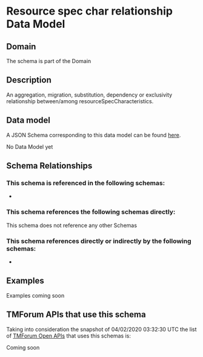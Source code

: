 # Resource spec char relationship Data Model

## Domain

The  schema is part of the  Domain

## Description

An aggregation, migration, substitution, dependency or exclusivity relationship between/among resourceSpecCharacteristics.

## Data model

A JSON Schema corresponding to this data model can be found
[here](https://github.com/tmforum-rand/schemas/blob/candidates/Resource/ResourceSpecCharRelationship.schema.json).

No Data Model yet

## Schema Relationships

### This schema is referenced in the following schemas:

-

### This schema references the following schemas directly:

This schema does not reference any other Schemas

### This schema references directly or indirectly by the following schemas:

-



## Examples

Examples coming soon

## TMForum APIs that use this schema

Taking into consideration the snapshot of 04/02/2020 03:32:30 UTC the list of [TMForum Open APIs](https://www.tmforum.org/open-apis/) that uses this schemas is:

Coming soon